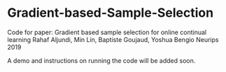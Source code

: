 # Gradient-based-Sample-Selection

Code for paper:
Gradient based sample selection for online continual learning
Rahaf Aljundi, Min Lin, Baptiste Goujaud, Yoshua Bengio
Neurips 2019

A demo and instructions on running the code will be added soon.
